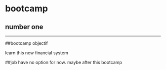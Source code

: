 # bootcamp
## number one
---
##bootcamp objectif

learn this new financial system

##job 
have no option for now. maybe after this bootcamp